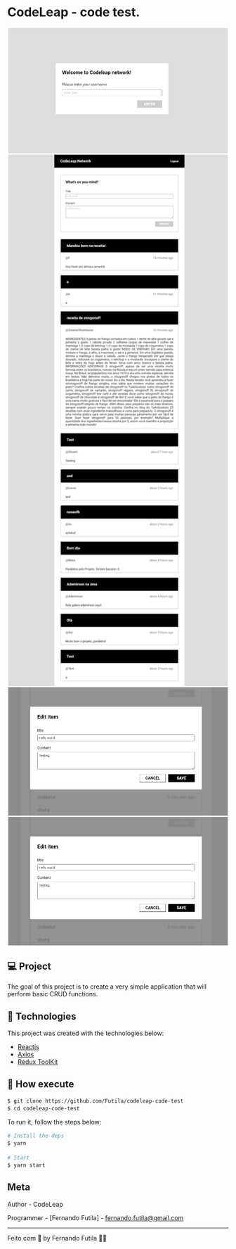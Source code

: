 # CodeLeap - code test.

<div align="center">
    <img src="https://github.com/Futila/codeleap-code-test/blob/master/src/_github-assets/signup.JPG" width="500px" />
    <img src="https://github.com/Futila/codeleap-code-test/blob/master/src/_github-assets/main.png" width="500px" />
    <img src="https://github.com/Futila/codeleap-code-test/blob/master/src/_github-assets/edit.JPG" width="500px" />
    <img src="https://github.com/Futila/codeleap-code-test/blob/master/src/_github-assets/edit.JPG" width="500px" />

</div>

## 💻 Project

The goal of this project is to create a very simple application that will perform basic CRUD functions.

## 🧪 Technologies

This project was created with the technologies below:

- [Reactjs](https://reactjs.org)
- [Axios](https://axios-http.com/docs/intro)
- [Redux ToolKit](https://redux.js.org/)

## 🚀 How execute

```bash
$ git clone https://github.com/Futila/codeleap-code-test
$ cd codeleap-code-test
```

To run it, follow the steps below:

```bash
# Install the deps
$ yarn

# Start
$ yarn start

```

## Meta

Author - CodeLeap

Programmer - [Fernando Futila] - fernando.futila@gmail.com

---

Feito com 💜 by Fernando Futila 👋🏻
